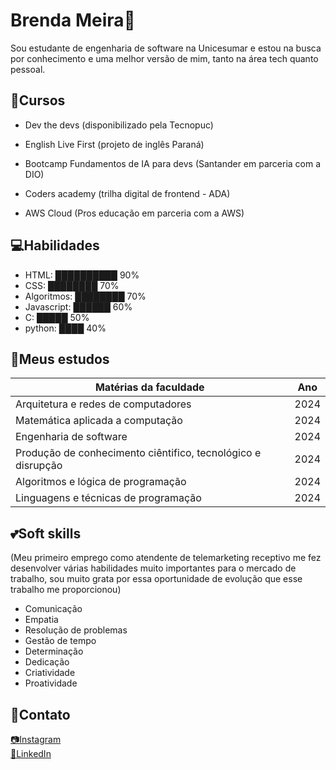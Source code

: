 # Brenda Meira💙

Sou estudante de engenharia de software na Unicesumar e estou na busca por conhecimento e uma melhor versão de mim, tanto na área tech quanto pessoal. 

## 📘Cursos 

- Dev the devs (disponibilizado pela Tecnopuc)

- English Live First (projeto de inglês Paraná)

- Bootcamp Fundamentos de IA para devs (Santander em parceria com a DIO)

- Coders academy (trilha digital de frontend - ADA)

- AWS Cloud (Pros educação em parceria com a AWS)


## 💻Habilidades
- HTML: ██████████ 90%
- CSS: ████████ 70%
- Algoritmos: ████████ 70%
- Javascript: ██████ 60%
- C: █████ 50%
- python: ████ 40%


## 📝Meus estudos

|Matérias da faculdade| Ano|
|-------|-------|
|Arquitetura e redes de computadores|2024|
|Matemática aplicada a computação|2024|
|Engenharia de software|2024|
|Produção de conhecimento ciêntifico, tecnológico e disrupção|2024|
|Algoritmos e lógica de programação|2024|
|Linguagens e técnicas de programação|2024|


## 💕Soft skills
(Meu primeiro emprego como atendente de telemarketing receptivo me fez desenvolver várias habilidades muito importantes para o mercado de trabalho, sou muito grata por essa oportunidade de evolução que esse trabalho me proporcionou)
- Comunicação
- Empatia
- Resolução de problemas
- Gestão de tempo
- Determinação
- Dedicação
- Criatividade
- Proatividade

## 📱Contato

[📷Instagram](https://www.instagram.com/en.dah467?igsh=MWZtNjBiYTJpaWl4cw==)    
[🔗LinkedIn ](https://www.linkedin.com/in/meirabrenda540) 



